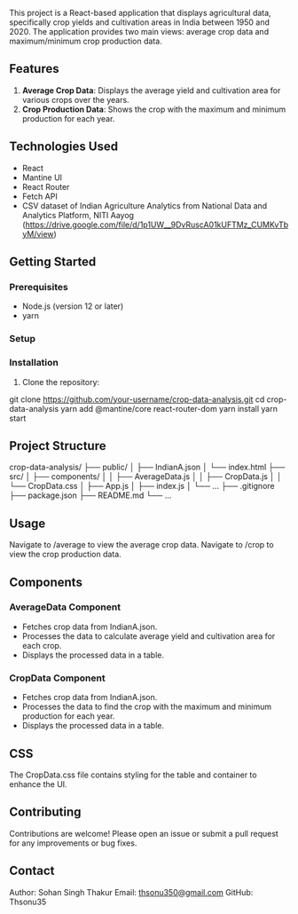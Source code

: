 This project is a React-based application that displays agricultural data, specifically crop yields and cultivation areas in India between 1950 and 2020. The application provides two main views: average crop data and maximum/minimum crop production data.

## Features

1. **Average Crop Data**: Displays the average yield and cultivation area for various crops over the years.
2. **Crop Production Data**: Shows the crop with the maximum and minimum production for each year.

## Technologies Used

- React
- Mantine UI
- React Router
- Fetch API
- CSV dataset of Indian Agriculture Analytics from National Data and Analytics Platform, NITI Aayog
(https://drive.google.com/file/d/1p1UW__9DvRuscA01kUFTMz_CUMKvTbyM/view)

## Getting Started

### Prerequisites

- Node.js (version 12 or later)
- yarn 

### Setup

### Installation

1. Clone the repository:


git clone https://github.com/your-username/crop-data-analysis.git
cd crop-data-analysis
yarn add @mantine/core react-router-dom
yarn install
yarn start


## Project Structure


crop-data-analysis/
├── public/
│   ├── IndianA.json
│   └── index.html
├── src/
│   ├── components/
│   │   ├── AverageData.js
│   │   ├── CropData.js
│   │   └── CropData.css
│   ├── App.js
│   ├── index.js
│   └── ...
├── .gitignore
├── package.json
├── README.md
└── ...


## Usage

Navigate to /average to view the average crop data.
Navigate to /crop to view the crop production data.

## Components

### AverageData Component
- Fetches crop data from IndianA.json.
- Processes the data to calculate average yield and cultivation area for each crop.
- Displays the processed data in a table.

### CropData Component
- Fetches crop data from IndianA.json.
- Processes the data to find the crop with the maximum and minimum production for each year.
- Displays the processed data in a table.

## CSS

The CropData.css file contains styling for the table and container to enhance the UI.

## Contributing
Contributions are welcome! Please open an issue or submit a pull request for any improvements or bug fixes.


## Contact
Author: Sohan Singh Thakur
Email: thsonu350@gmail.com
GitHub: Thsonu35